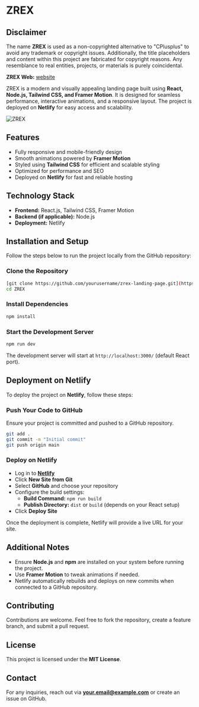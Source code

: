 # ZREX 

## Disclaimer
The name **ZREX** is used as a non-copyrighted alternative to "CPlusplus" to avoid any trademark or copyright issues. Additionally, the title placeholders and content within this project are fabricated for copyright reasons. Any resemblance to real entities, projects, or materials is purely coincidental.

**ZREX Web:** [website]([www.linkedin.com/in/r-sakaeth-ram-82614731b](https://zrex.netlify.app))

ZREX is a modern and visually appealing landing page built using **React, Node.js, Tailwind CSS, and Framer Motion**. It is designed for seamless performance, interactive animations, and a responsive layout. The project is deployed on **Netlify** for easy access and scalability.

![ZREX](https://github.com/user-attachments/assets/a2b6d8a5-e587-4c4e-ab02-6c7452fff88f)

## Features
- Fully responsive and mobile-friendly design
- Smooth animations powered by **Framer Motion**
- Styled using **Tailwind CSS** for efficient and scalable styling
- Optimized for performance and SEO
- Deployed on **Netlify** for fast and reliable hosting

## Technology Stack
- **Frontend:** React.js, Tailwind CSS, Framer Motion
- **Backend (if applicable):** Node.js
- **Deployment:** Netlify

## Installation and Setup
Follow the steps below to run the project locally from the GitHub repository:

### Clone the Repository
```sh
[git clone https://github.com/yourusername/zrex-landing-page.git](https://github.com/SakaethRam/ZREX.git)
cd ZREX
```

### Install Dependencies
```sh
npm install
```

### Start the Development Server
```sh
npm run dev
```

The development server will start at `http://localhost:3000/` (default React port).

## Deployment on Netlify
To deploy the project on **Netlify**, follow these steps:

### Push Your Code to GitHub
Ensure your project is committed and pushed to a GitHub repository.

```sh
git add .
git commit -m "Initial commit"
git push origin main
```

### Deploy on Netlify
- Log in to **[Netlify](https://www.netlify.com/)**
- Click **New Site from Git**
- Select **GitHub** and choose your repository
- Configure the build settings:
  - **Build Command:** `npm run build`
  - **Publish Directory:** `dist` or `build` (depends on your React setup)
- Click **Deploy Site**

Once the deployment is complete, Netlify will provide a live URL for your site.

## Additional Notes
- Ensure **Node.js** and **npm** are installed on your system before running the project.
- Use **Framer Motion** to tweak animations if needed.
- Netlify automatically rebuilds and deploys on new commits when connected to a GitHub repository.

## Contributing
Contributions are welcome. Feel free to fork the repository, create a feature branch, and submit a pull request.

## License
This project is licensed under the **MIT License**.

## Contact
For any inquiries, reach out via **[your.email@example.com](mailto:your.email@example.com)** or create an issue on GitHub.

